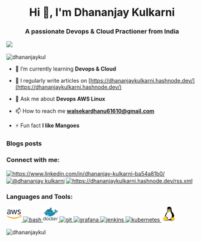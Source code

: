 <h1 align="center">Hi 👋, I'm Dhananjay Kulkarni</h1>
<h3 align="center">A passionate Devops & Cloud Practioner from India</h3>
<img src = "https://encrypted-tbn0.gstatic.com/images?q=tbn:ANd9GcTJkzzlNn70sb5wG4lcI7Z1X3TrbZjxQB2UCQ&usqp=CAU">
<p align="left"> <img src="https://komarev.com/ghpvc/?username=dhananjaykul&label=Profile%20views&color=0e75b6&style=flat" alt="dhananjaykul" /> </p>

- 🌱 I’m currently learning **Devops & Cloud**

- 📝 I regularly write articles on [https://dhananjaykulkarni.hashnode.dev/](https://dhananjaykulkarni.hashnode.dev/)

- 💬 Ask me about **Devops AWS Linux**

- 📫 How to reach me **walsekardhanu61610@gmail.com**

- ⚡ Fun fact **I like Mangoes**

### Blogs posts
<!-- BLOG-POST-LIST:START -->
<!-- BLOG-POST-LIST:END -->

<h3 align="left">Connect with me:</h3>
<p align="left">
<a href="https://linkedin.com/in/https://www.linkedin.com/in/dhananjay-kulkarni-ba54a81b0/" target="blank"><img align="center" src="https://raw.githubusercontent.com/rahuldkjain/github-profile-readme-generator/master/src/images/icons/Social/linked-in-alt.svg" alt="https://www.linkedin.com/in/dhananjay-kulkarni-ba54a81b0/" height="30" width="40" /></a>
<a href="https://hashnode.com/@dhananjay kulkarni" target="blank"><img align="center" src="https://raw.githubusercontent.com/rahuldkjain/github-profile-readme-generator/master/src/images/icons/Social/hashnode.svg" alt="@dhananjay kulkarni" height="30" width="40" /></a>
<a href="/https://dhananjaykulkarni.hashnode.dev/rss.xml" target="blank"><img align="center" src="https://raw.githubusercontent.com/rahuldkjain/github-profile-readme-generator/master/src/images/icons/Social/rss.svg" alt="https://dhananjaykulkarni.hashnode.dev/rss.xml" height="30" width="40" /></a>
</p>

<h3 align="left">Languages and Tools:</h3>
<p align="left"> <a href="https://aws.amazon.com" target="_blank" rel="noreferrer"> <img src="https://raw.githubusercontent.com/devicons/devicon/master/icons/amazonwebservices/amazonwebservices-original-wordmark.svg" alt="aws" width="40" height="40"/> </a> <a href="https://www.gnu.org/software/bash/" target="_blank" rel="noreferrer"> <img src="https://www.vectorlogo.zone/logos/gnu_bash/gnu_bash-icon.svg" alt="bash" width="40" height="40"/> </a> <a href="https://www.docker.com/" target="_blank" rel="noreferrer"> <img src="https://raw.githubusercontent.com/devicons/devicon/master/icons/docker/docker-original-wordmark.svg" alt="docker" width="40" height="40"/> </a> <a href="https://git-scm.com/" target="_blank" rel="noreferrer"> <img src="https://www.vectorlogo.zone/logos/git-scm/git-scm-icon.svg" alt="git" width="40" height="40"/> </a> <a href="https://grafana.com" target="_blank" rel="noreferrer"> <img src="https://www.vectorlogo.zone/logos/grafana/grafana-icon.svg" alt="grafana" width="40" height="40"/> </a> <a href="https://www.jenkins.io" target="_blank" rel="noreferrer"> <img src="https://www.vectorlogo.zone/logos/jenkins/jenkins-icon.svg" alt="jenkins" width="40" height="40"/> </a> <a href="https://kubernetes.io" target="_blank" rel="noreferrer"> <img src="https://www.vectorlogo.zone/logos/kubernetes/kubernetes-icon.svg" alt="kubernetes" width="40" height="40"/> </a> <a href="https://www.linux.org/" target="_blank" rel="noreferrer"> <img src="https://raw.githubusercontent.com/devicons/devicon/master/icons/linux/linux-original.svg" alt="linux" width="40" height="40"/> </a> </p>

<p><img align="center" src="https://github-readme-stats.vercel.app/api/top-langs?username=dhananjaykul&show_icons=true&locale=en&layout=compact" alt="dhananjaykul" /></p>
